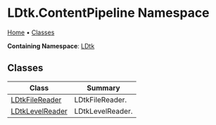 # LDtk\.ContentPipeline Namespace

[Home](../../README.md) &#x2022; [Classes](#classes)

**Containing Namespace**: [LDtk](../README.md)

## Classes

| Class | Summary |
| ----- | ------- |
| [LDtkFileReader](LDtkFileReader/README.md) |  LDtkFileReader\.  |
| [LDtkLevelReader](LDtkLevelReader/README.md) |  LDtkLevelReader\.  |

